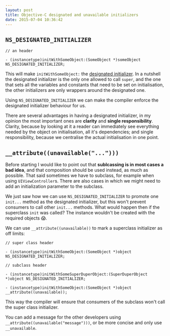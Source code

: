 ```yaml
---
layout: post
title: Objective-C designated and unavailable initializers
date: 2015-07-04 10:36:42
---
```


## `NS_DESIGNATED_INITIALIZER`

```objc
// an header

- (instancetype)initWithSomeObject:(SomeObject *)someObject NS_DESIGNATED_INITIALIZER;
```

This will make `initWithSomeObject:` the [designated initializer](https://developer.apple.com/library/mac/documentation/General/Conceptual/CocoaEncyclopedia/Initialization/Initialization.html#//apple_ref/doc/uid/TP40010810-CH6-SW3). In a nutshell the designated initializer is the only one allowed to call `super`, and the one that sets all the variables and constants that need to be set on initialisation, the other initializers are only wrappers around the designated one.

Using `NS_DESIGNATED_INITIALIZER` we can make the compiler enforce the designated initializer behaviour for us.

There are several advantages in having a designated initializer, in my opinion the most important ones are **clarity** and **single responsibility**. Clarity, because by looking at it a reader can immediately see everything needed by the object on initialisation, all it's dependencies; and single responsibility, because we centralise the actual initialisation in one point.

## `__attribute((unavailable("...")))`

Before starting I would like to point out that **sublcassing is in most cases a bad idea**, and that composition should be used instead, as much as possible. That said sometimes we have to subclass, for example when using `UIViewController`s. There are also cases in which we might need to add an initialization parameter to the subclass.

We just saw how we can use `NS_DESIGNATED_INITIALIZER` to promote one `init...` method as the designated initializer, but this won't prevent consumers to call other `init...` methods. What would happen then if the superclass `init` was called? The instance wouldn't be created with the required objects 😱.

We can use `__attribute((unavailable))` to mark a superclass initializer as off limits:

```objc
// super class header

- (instancetype)initWithSomeObject:(SomeObject *)object NS_DESIGNATED_INITIALIZER;

// subclass header

- (instancetype)initWithSomeSuperDuperObject:(SuperDuperObject *)object NS_DESIGNATED_INITIALIZER;

- (instancetype)initWithSomeObject:(SomeObject *)object __attribute((unavailable));
```

This way the compiler will ensure that consumers of the subclass won't call the super class initializer.

You can add a message for the other developers using `__attribute((unavailable("message")))`, or be more concise and only use `__unavailable`.

